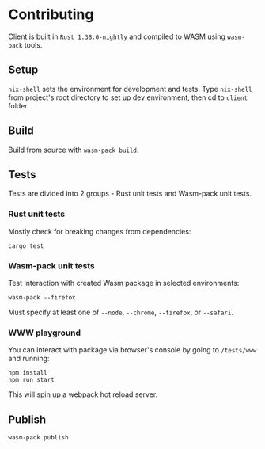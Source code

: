 # Contributing

Client is built in `Rust 1.38.0-nightly` and compiled to WASM using `wasm-pack` tools.

## Setup
`nix-shell` sets the environment for development and tests. Type `nix-shell` from project's root directory to set up dev environment, then cd to `client` folder.

## Build
Build from source with `wasm-pack build`.

## Tests
Tests are divided into 2 groups - Rust unit tests and Wasm-pack unit tests.

### Rust unit tests
Mostly check for breaking changes from dependencies:
```
cargo test
```

### Wasm-pack unit tests
Test interaction with created Wasm package in selected environments:
```
wasm-pack --firefox
```
Must specify at least one of `--node`, `--chrome`, `--firefox`, or `--safari`.

### WWW playground
You can interact with package via browser's console by going to `/tests/www` and running:
```
npm install
npm run start
```
This will spin up a webpack hot reload server.

## Publish
```
wasm-pack publish
```